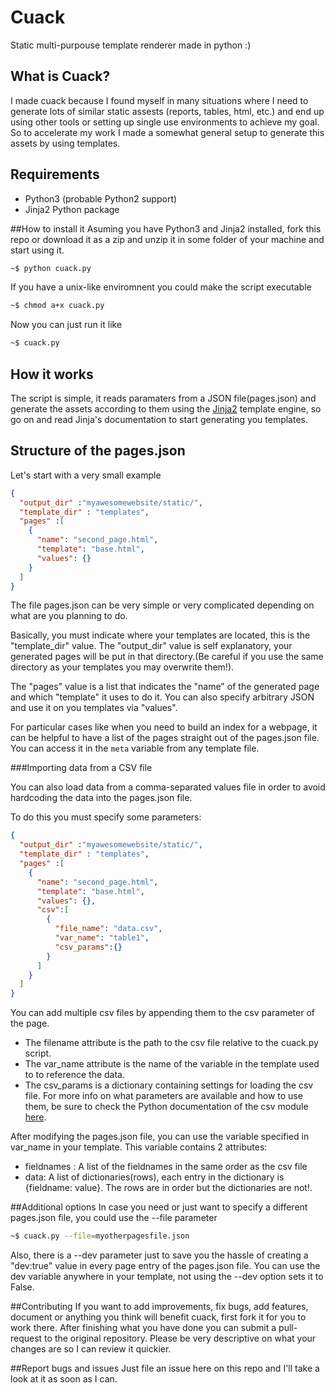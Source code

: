 # Cuack
Static multi-purpouse template renderer made in python :)

## What is Cuack?
I made cuack because I found myself in many situations where I need to generate lots of similar static assests (reports, tables, html, etc.) and end up using other tools or setting up single use environments to achieve my goal. So to accelerate my work I made a somewhat general setup to generate this assets by using templates.

## Requirements
* Python3 (probable Python2 support)
* Jinja2 Python package

##How to install it
Asuming you have Python3 and Jinja2 installed, fork this repo or download it as a zip and unzip it in some folder of your machine and start using it.
```bash
~$ python cuack.py
```
If you have a unix-like enviromnent you could make the script executable
```bash
~$ chmod a+x cuack.py
```
Now you can just run it like
```bash
~$ cuack.py
```
## How it works
The script is simple, it reads paramaters from a JSON file(pages.json) and generate the assets according to them using the [Jinja2](https://github.com/mitsuhiko/jinja2) template engine, so go on and read Jinja's documentation to start generating you templates.

## Structure of the pages.json
Let's start with a very small example

```JSON
{
  "output_dir" :"myawesomewebsite/static/",
  "template_dir" : "templates",
  "pages" :[
    {
      "name": "second_page.html",
      "template": "base.html",
      "values": {}
    }
  ]
}
```
The file pages.json can be very simple or very complicated depending on what are you planning to do. 

Basically, you must indicate where your templates are located, this is the "template_dir" value. The "output_dir" value is self explanatory, your generated pages will be put in that directory.(Be careful if you use the same directory as your templates you may overwrite them!).

The "pages" value is a list that indicates the "name" of the generated page and which "template" it uses to do it. You can also specify arbitrary JSON and use it on you templates via "values".

For particular cases like when you need to build an index for a webpage, it can be helpful to have a list of the pages straight out of the pages.json file. You can access it in the `meta` variable from any template file.

###Importing data from a CSV file

You can also load data from a comma-separated values file in order to avoid hardcoding the data into the pages.json file.

To do this you must specify some parameters:

```JSON
{
  "output_dir" :"myawesomewebsite/static/",
  "template_dir" : "templates",
  "pages" :[
    {
      "name": "second_page.html",
      "template": "base.html",
      "values": {},
      "csv":[
        {
          "file_name": "data.csv",
          "var_name": "table1",
          "csv_params":{}
        }
      ]
    }
  ]
}
```

You can add multiple csv files by appending them to the csv parameter of the page.
* The filename attribute is the path to the csv file relative to the cuack.py script. 
* The var_name attribute is the name of the variable in the template used to to reference the data.
* The csv_params is a dictionary containing settings for loading the csv file. For more info on what parameters are available and how to use them, be sure to check the Python documentation of the csv module [here](https://docs.python.org/3/library/csv.html).

After modifying the pages.json file, you can use the variable specified in var_name in your template. This variable contains 2 attributes:
* fieldnames : A list of the fieldnames in the same order as the csv file
* data: A list of dictionaries(rows), each entry in the dictionary is {fieldname: value}. The rows are in order but the dictionaries are not!.

##Additional options
In case you need or just want to specify a different pages.json file, you could use the --file parameter
```bash
~$ cuack.py --file=myotherpagesfile.json
```

Also, there is a --dev parameter just to save you the hassle of creating a "dev:true" value in every page entry of the pages.json file. You can use the dev variable anywhere in your template, not using the --dev option sets it to False.

##Contributing
If you want to add improvements, fix bugs, add features, document or anything you think will benefit cuack, first fork it for you to work there. After finishing what you have done you can submit a pull-request to the original repository. Please be very descriptive on what your changes are so I can review it quickier.

##Report bugs and issues
Just file an issue here on this repo and I'll take a look at it as soon as I can.
